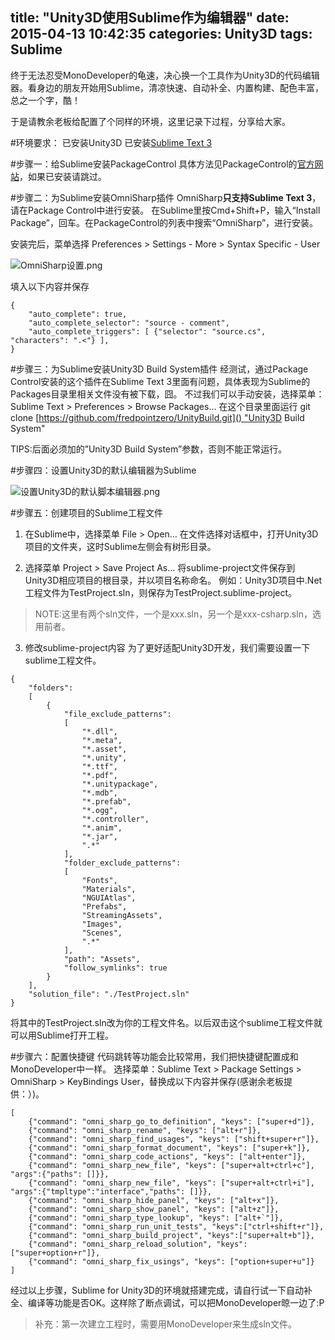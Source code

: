 title: "Unity3D使用Sublime作为编辑器"
date: 2015-04-13 10:42:35
categories: Unity3D
tags: Sublime
---
终于无法忍受MonoDeveloper的龟速，决心换一个工具作为Unity3D的代码编辑器。看身边的朋友开始用Sublime，清凉快速、自动补全、内置构建、配色丰富，总之一个字，酷！

于是请教余老板给配置了个同样的环境，这里记录下过程，分享给大家。

#环境要求：
已安装Unity3D
已安装[Sublime Text 3](http://www.sublimetext.com/3)

#步骤一：给Sublime安装PackageControl
具体方法见PackageControl的[官方网站](https://packagecontrol.io)，如果已安装请跳过。

#步骤二：为Sublime安装OmniSharp插件
OmniSharp**只支持Sublime Text 3**，请在Package Control中进行安装。
在Sublime里按Cmd+Shift+P，输入“Install Package”，回车。在PackageControl的列表中搜索“OmniSharp”，进行安装。

安装完后，菜单选择 Preferences > Settings - More > Syntax Specific - User

![OmniSharp设置.png](/images/4e00efe8f4c0be8ba100cf95a02bb048952cc12c.png)

填入以下内容并保存

```
{
    "auto_complete": true,
    "auto_complete_selector": "source - comment",
    "auto_complete_triggers": [ {"selector": "source.cs", "characters": ".<"} ],
}
```

#步骤三：为Sublime安装Unity3D Build System插件
经测试，通过Package Control安装的这个插件在Sublime Text 3里面有问题，具体表现为Sublime的Packages目录里相关文件没有被下载，囧。
不过我们可以手动安装，选择菜单：Sublime Text > Preferences > Browse Packages...
在这个目录里面运行
git clone [https://github.com/fredpointzero/UnityBuild.git]() "Unity3D Build System"

TIPS:后面必须加的”Unity3D Build System”参数，否则不能正常运行。

#步骤四：设置Unity3D的默认编辑器为Sublime

![设置Unity3D的默认脚本编辑器.png](/images/9b3959bc0da7d1af66af6e97e2df46b137022bb9.png)

#步骤五：创建项目的Sublime工程文件
1. 在Sublime中，选择菜单 File > Open…
在文件选择对话框中，打开Unity3D项目的文件夹，这时Sublime左侧会有树形目录。

2. 选择菜单 Project > Save Project As...
将sublime-project文件保存到Unity3D相应项目的根目录，并以项目名称命名。
例如：Unity3D项目中.Net工程文件为TestProject.sln，则保存为TestProject.sublime-project。
>NOTE:这里有两个sln文件，一个是xxx.sln，另一个是xxx-csharp.sln，选用前者。

3. 修改sublime-project内容
为了更好适配Unity3D开发，我们需要设置一下sublime工程文件。

```
{
    "folders":
    [
        {
            "file_exclude_patterns":
            [
                "*.dll",
                "*.meta",
                "*.asset",
                "*.unity",
                "*.ttf",
                "*.pdf",
                "*.unitypackage",
                "*.mdb",
                "*.prefab",
                "*.ogg",
                "*.controller",
                "*.anim",
                "*.jar",
                ".*"
            ],
            "folder_exclude_patterns":
            [
                "Fonts",
                "Materials",
                "NGUIAtlas",
                "Prefabs",
                "StreamingAssets",
                "Images",
                "Scenes",
                ".*"
            ],
            "path": "Assets",
            "follow_symlinks": true
        }
    ],
    "solution_file": "./TestProject.sln"
}
```

将其中的TestProject.sln改为你的工程文件名。以后双击这个sublime工程文件就可以用Sublime打开工程。

#步骤六：配置快捷键
代码跳转等功能会比较常用，我们把快捷键配置成和MonoDeveloper中一样。
选择菜单：Sublime Text > Package Settings > OmniSharp > KeyBindings User，替换成以下内容并保存(感谢余老板提供：）)。

```
[
    {"command": "omni_sharp_go_to_definition", "keys": ["super+d"]},
    {"command": "omni_sharp_rename", "keys": ["alt+r"]},
    {"command": "omni_sharp_find_usages", "keys": ["shift+super+r"]},
    {"command": "omni_sharp_format_document", "keys": ["super+k"]},
    {"command": "omni_sharp_code_actions", "keys": ["alt+enter"]},
    {"command": "omni_sharp_new_file", "keys": ["super+alt+ctrl+c"], "args":{"paths": []}},
    {"command": "omni_sharp_new_file", "keys": ["super+alt+ctrl+i"], "args":{"tmpltype":"interface","paths": []}},
    {"command": "omni_sharp_hide_panel", "keys": ["alt+x"]},
    {"command": "omni_sharp_show_panel", "keys": ["alt+z"]},
    {"command": "omni_sharp_type_lookup", "keys": ["alt+`"]},
    {"command": "omni_sharp_run_unit_tests", "keys":["ctrl+shift+r"]},
    {"command": "omni_sharp_build_project", "keys":["super+alt+b"]},
    {"command": "omni_sharp_reload_solution", "keys": ["super+option+r"]},
    {"command": "omni_sharp_fix_usings", "keys": ["option+super+u"]}
]
```

经过以上步骤，Sublime for Unity3D的环境就搭建完成，请自行试一下自动补全、编译等功能是否OK。这样除了断点调试，可以把MonoDeveloper晾一边了:P

>补充：第一次建立工程时，需要用MonoDeveloper来生成sln文件。



